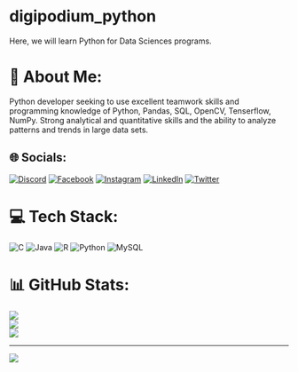 # digipodium_python
Here, we will learn Python for Data Sciences programs.
# 💫 About Me:
Python developer seeking to use excellent teamwork skills and programming knowledge of Python, Pandas, SQL, OpenCV, Tenserflow, NumPy. Strong analytical and quantitative skills and the ability to analyze patterns and trends in large data sets.


## 🌐 Socials:
[![Discord](https://img.shields.io/badge/Discord-%237289DA.svg?logo=discord&logoColor=white)](htttps://discord.gg/https://discord.gg/CAFy8duy) [![Facebook](https://img.shields.io/badge/Facebook-%231877F2.svg?logo=Facebook&logoColor=white)](https://facebook.com/https://www.facebook.com/sattusss) [![Instagram](https://img.shields.io/badge/Instagram-%23E4405F.svg?logo=Instagram&logoColor=white)](https://instagram.com/tiwariisatyamm) [![LinkedIn](https://img.shields.io/badge/LinkedIn-%230077B5.svg?logo=linkedin&logoColor=white)](https://linkedin.com/in/https://www.linkedin.com/in/satyam-tiwari-70210a22b/) [![Twitter](https://img.shields.io/badge/Twitter-%231DA1F2.svg?logo=Twitter&logoColor=white)](https://twitter.com/https://twitter.com/SatyamT42167210?t=eIbKOQxbhhb469UZI0wefA&s=09) 

# 💻 Tech Stack:
![C](https://img.shields.io/badge/c-%2300599C.svg?style=plastic&logo=c&logoColor=white) ![Java](https://img.shields.io/badge/java-%23ED8B00.svg?style=plastic&logo=java&logoColor=white) ![R](https://img.shields.io/badge/r-%23276DC3.svg?style=plastic&logo=r&logoColor=white) ![Python](https://img.shields.io/badge/python-3670A0?style=plastic&logo=python&logoColor=ffdd54) ![MySQL](https://img.shields.io/badge/mysql-%2300f.svg?style=plastic&logo=mysql&logoColor=white)
# 📊 GitHub Stats:
![](https://github-readme-stats.vercel.app/api?username=Sattusss&theme=highcontrast&hide_border=false&include_all_commits=true&count_private=true)<br/>
![](https://github-readme-streak-stats.herokuapp.com/?user=Sattusss&theme=highcontrast&hide_border=false)<br/>
![](https://github-readme-stats.vercel.app/api/top-langs/?username=Sattusss&theme=highcontrast&hide_border=false&include_all_commits=true&count_private=true&layout=compact)

---
[![](https://visitcount.itsvg.in/api?id=Sattusss&icon=6&color=4)](https://visitcount.itsvg.in)
